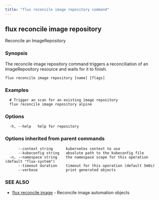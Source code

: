 ```yaml
---
title: "flux reconcile image repository command"
---
```

## flux reconcile image repository

Reconcile an ImageRepository

### Synopsis

The reconcile image repository command triggers a reconciliation of an ImageRepository resource and waits for it to finish.

```
flux reconcile image repository [name] [flags]
```

### Examples

```
  # Trigger an scan for an existing image repository
  flux reconcile image repository alpine
```

### Options

```
  -h, --help   help for repository
```

### Options inherited from parent commands

```
      --context string      kubernetes context to use
      --kubeconfig string   absolute path to the kubeconfig file
  -n, --namespace string    the namespace scope for this operation (default "flux-system")
      --timeout duration    timeout for this operation (default 5m0s)
      --verbose             print generated objects
```

### SEE ALSO

* [flux reconcile image](../flux_reconcile_image/)	 - Reconcile image automation objects


